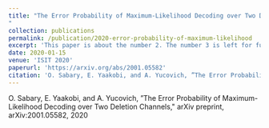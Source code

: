 ```yaml
---
title: "The Error Probability of Maximum-Likelihood Decoding over Two Deletion Channels
"
collection: publications
permalink: /publication/2020-error-probability-of-maximum-likelihood
excerpt: 'This paper is about the number 2. The number 3 is left for future work.'
date: 2020-01-15
venue: 'ISIT 2020'
paperurl: 'https://arxiv.org/abs/2001.05582'
citation: 'O. Sabary, E. Yaakobi, and A. Yucovich, ”The Error Probability of Maximum-Likelihood Decoding over Two Deletion Channels," arXiv preprint, arXiv:2001.05582, 2020'
---
```

O. Sabary, E. Yaakobi, and A. Yucovich, ”The Error Probability of Maximum-Likelihood Decoding over Two Deletion Channels," arXiv preprint, arXiv:2001.05582, 2020
